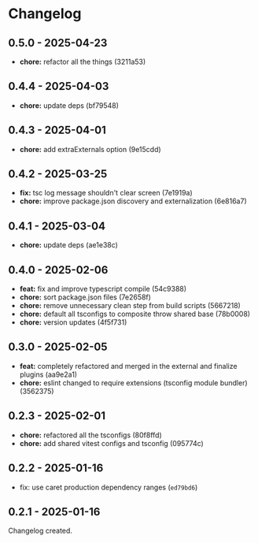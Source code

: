 # Changelog

## 0.5.0 - 2025-04-23

- __chore:__ refactor all the things (3211a53)

## 0.4.4 - 2025-04-03

- __chore:__ update deps (bf79548)

## 0.4.3 - 2025-04-01

- __chore:__ add extraExternals option (9e15cdd)

## 0.4.2 - 2025-03-25

- __fix:__ tsc log message shouldn't clear screen (7e1919a)
- __chore:__ improve package.json discovery and externalization (6e816a7)

## 0.4.1 - 2025-03-04

- __chore:__ update deps (ae1e38c)

## 0.4.0 - 2025-02-06

- __feat:__ fix and improve typescript compile (54c9388)
- __chore:__ sort package.json files (7e2658f)
- __chore:__ remove unnecessary clean step from build scripts (5667218)
- __chore:__ default all tsconfigs to composite throw shared base (78b0008)
- __chore:__ version updates (4f5f731)

## 0.3.0 - 2025-02-05

- __feat:__ completely refactored and merged in the external and finalize plugins (aa9e2a1)
- __chore:__ eslint changed to require extensions (tsconfig module bundler) (3562375)

## 0.2.3 - 2025-02-01

- __chore:__ refactored all the tsconfigs (80f8ffd)
- __chore:__ add shared vitest configs and tsconfig (095774c)

## 0.2.2 - 2025-01-16

- fix: use caret production dependency ranges (`ed79bd6`)

## 0.2.1 - 2025-01-16

Changelog created.
